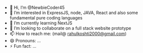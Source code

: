 - 👋 Hi, I’m @NewbieCoder45
- 👀 I’m interested in ExpressJS, node, JAVA, React and also some fundamental pure coding languages
- 🌱 I’m currently learning NextJS
- 💞️ I’m looking to collaborate on a full stack website prototype
- 📫 How to reach me: (mail@ rahulkoshti2000@gmail.com)
- 😄 Pronouns: ...
- ⚡ Fun fact: ...

<!---
NewbieCoder45/NewbieCoder45 is a ✨ special ✨ repository because its `README.md` (this file) appears on your GitHub profile.
You can click the Preview link to take a look at your changes.
--->
